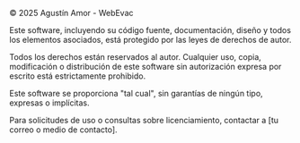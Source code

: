 © 2025 Agustín Amor - WebEvac

Este software, incluyendo su código fuente, documentación, diseño y todos los elementos asociados, está protegido por las leyes de derechos de autor.

Todos los derechos están reservados al autor. Cualquier uso, copia, modificación o distribución de este software sin autorización expresa por escrito está estrictamente prohibido.

Este software se proporciona "tal cual", sin garantías de ningún tipo, expresas o implícitas.

Para solicitudes de uso o consultas sobre licenciamiento, contactar a [tu correo o medio de contacto].
